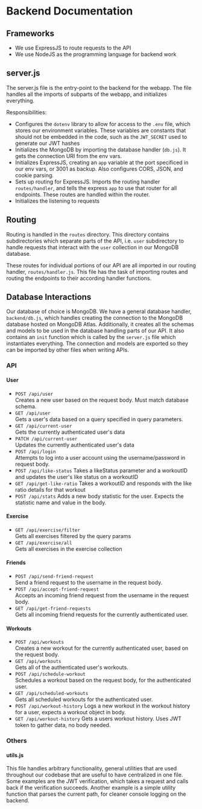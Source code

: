 # Backend Documentation

## Frameworks
- We use ExpressJS to route requests to the API
- We use NodeJS as the programming language for backend work

## server.js
The server.js file is the entry-point to the backend for the webapp. The file handles all the imports of subparts of the webapp, and initializes everything.  
  
Responsibilities:
- Configures the `dotenv` library to allow for access to the `.env` file, which stores our environment variables. These variables are constants that should not be embedded in the code, such as the `JWT_SECRET` used to generate our JWT hashes
- Initializes the MongoDB by importing the database handler (`db.js`). It gets the connection URI from the env vars.
- Initializes ExpressJS, creating an `app` variable at the port specificed in our env vars, or 3001 as backup. Also configures CORS, JSON, and cookie parsing. 
- Sets up routing for ExpressJS. Imports the routing handler `routes/handler`, and tells the express `app` to use that router for all endpoints. These routes are handled within the router.
- Initializes the listening to requests


## Routing
Routing is handled in the `routes` directory. This directory contains subdirectories which separate parts of the API, i.e. `user` subdirectory to handle requests that interact with the `user` collection in our MongoDB database. 

These routes for individual portions of our API are all imported in our routing handler, `routes/handler.js`. This file has the task of importing routes and routing the endpoints to their according handler functions. 

## Database Interactions
Our database of choice is MongoDB. We have a general database handler, `backend/db.js`, which handles creating the connection to the MongoDB database hosted on MongoDB Atlas. Additionally, it creates all the schemas and models to be used in the database handling parts of our API. It also contains an `init` function which is called by the `server.js` file which instantiates everything. The connection and models are exported so they can be imported by other files when writing APIs.

### API
#### User
- `POST /api/user`  
    Creates a new user based on the request body. Must match database schema.  
- `GET /api/user`    
    Gets a user's data based on a query specified in query parameters.  
- `GET /api/current-user`  
    Gets the currently authenticated user's data  
- `PATCH /api/current-user`  
    Updates the currently authenticated user's data  
- `POST /api/login`  
    Attempts to log into a user account using the username/password in request body.  
- `POST /api/like-status`
    Takes a likeStatus parameter and a workoutID and updates the user's like status on a workoutID
- `GET /api/get-like-ratio`
    Takes a workoutID and responds with the like ratio details for that workout
- `POST /api/stats`
    Adds a new body statistic for the user. Expects the statistic name and value in the body.

#### Exercise  
- `GET /api/exercise/filter`  
    Gets all exercises filtered by the query params  
- `GET /api/exercise/all`  
    Gets all exercises in the exercise collection  

#### Friends  
- `POST /api/send-friend-request`  
    Send a friend request to the username in the request body.  
- `POST /api/accept-friend-request`  
    Accepts an incoming friend request from the username in the request body.  
- `GET /api/get-friend-requests`  
    Gets all incoming friend requests for the currently authenticated user.  

#### Workouts  
- `POST /api/workouts`  
    Creates a new workout for the currently authenticated user, based on the request body.  
- `GET /api/workouts`  
    Gets all of the authenticated user's workouts.  
- `POST /api/schedule-workout`  
    Schedules a workout based on the request body, for the authenticated user.  
- `GET /api/scheduled-workouts`  
    Gets all scheduled workouts for the authenticated user.  
- `POST /api/workout-history`
    Logs a new workout in the workout history for a user, expects a workout object in body.
- `GET /api/workout-history`
    Gets a users workout history. Uses JWT token to gather data, no body needed.

### Others
#### utils.js
This file handles arbitrary functionality, general utilities that are used throughout our codebase that are useful to have centralized in one file. Some examples are the JWT verification, which takes a request and calls back if the verification succeeds. Another example is a simple utility function that parses the current path, for cleaner console logging on the backend.
